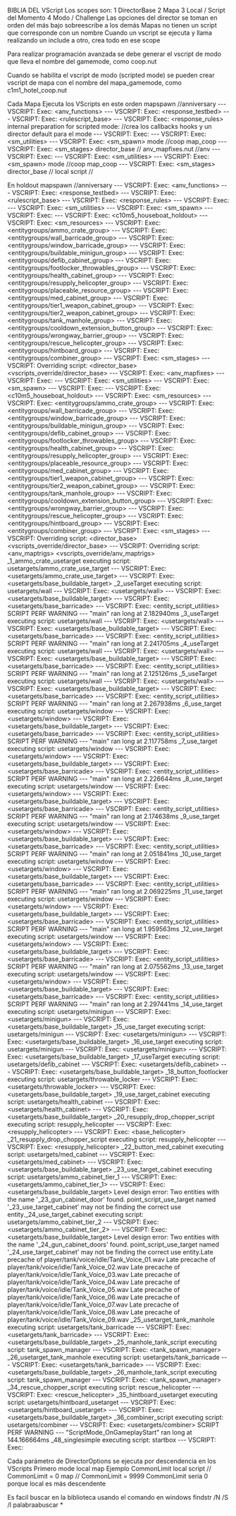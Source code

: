 BIBLIA DEL VScript
Los scopes son:
1 DirectorBase
2 Mapa
3 Local / Script del Momento
4 Modo / Challenge
Las opciones del director se toman en orden del más bajo sobreescribe a los demás
Mapas no tienen un script que corresponde con un nombre
Cuando un vscript se ejecuta y llama realizando un include a otro, crea todo en ese scope

Para realizar programación avanzada se debe generar el vscript de modo
que lleva el nombre del gamemode, como coop.nut

Cuando se habilita el vscript de modo (scripted mode) se pueden crear vscript de mapa
con el nombre del mapa_gamemode, como c1m1_hotel_coop.nut

Cada Mapa Ejecuta los VScripts en este orden
mapspawn //anniversary
--- VSCRIPT: Exec: <anv_functions>
--- VSCRIPT: Exec: <response_testbed>
--- VSCRIPT: Exec: <rulescript_base>
--- VSCRIPT: Exec: <response_rules>
internal preparation for scripted mode: //crea los callbacks hooks y un director default para el mode
--- VSCRIPT: Exec: <scriptedmode>
--- VSCRIPT: Exec: <sm_utilities>
--- VSCRIPT: Exec: <sm_spawn>
mode //coop
map_coop
--- VSCRIPT: Exec: <sm_stages>
director_base //
anv_mapfixes.nut //anv
--- VSCRIPT: Exec: <scriptedmode>
--- VSCRIPT: Exec: <sm_utilities>
--- VSCRIPT: Exec: <sm_spawn>
mode //coop 
map_coop
--- VSCRIPT: Exec: <sm_stages>
director_base // 
local script //



En holdout
mapspawn //anniversary
--- VSCRIPT: Exec: <anv_functions>
--- VSCRIPT: Exec: <response_testbed>
--- VSCRIPT: Exec: <rulescript_base>
--- VSCRIPT: Exec: <response_rules>
--- VSCRIPT: Exec: <scriptedmode>
--- VSCRIPT: Exec: <sm_utilities>
--- VSCRIPT: Exec: <sm_spawn>
--- VSCRIPT: Exec: <holdout>
--- VSCRIPT: Exec: <c10m5_houseboat_holdout>
--- VSCRIPT: Exec: <sm_resources>
--- VSCRIPT: Exec: <entitygroups/ammo_crate_group>
--- VSCRIPT: Exec: <entitygroups/wall_barricade_group>
--- VSCRIPT: Exec: <entitygroups/window_barricade_group>
--- VSCRIPT: Exec: <entitygroups/buildable_minigun_group>
--- VSCRIPT: Exec: <entitygroups/defib_cabinet_group>
--- VSCRIPT: Exec: <entitygroups/footlocker_throwables_group>
--- VSCRIPT: Exec: <entitygroups/health_cabinet_group>
--- VSCRIPT: Exec: <entitygroups/resupply_helicopter_group>
--- VSCRIPT: Exec: <entitygroups/placeable_resource_group>
--- VSCRIPT: Exec: <entitygroups/med_cabinet_group>
--- VSCRIPT: Exec: <entitygroups/tier1_weapon_cabinet_group>
--- VSCRIPT: Exec: <entitygroups/tier2_weapon_cabinet_group>
--- VSCRIPT: Exec: <entitygroups/tank_manhole_group>
--- VSCRIPT: Exec: <entitygroups/cooldown_extension_button_group>
--- VSCRIPT: Exec: <entitygroups/wrongway_barrier_group>
--- VSCRIPT: Exec: <entitygroups/rescue_helicopter_group>
--- VSCRIPT: Exec: <entitygroups/hintboard_group>
--- VSCRIPT: Exec: <entitygroups/combiner_group>
--- VSCRIPT: Exec: <sm_stages>
--- VSCRIPT: Overriding script: <director_base> <vscripts_override/director_base>
--- VSCRIPT: Exec: <anv_mapfixes>
--- VSCRIPT: Exec: <scriptedmode>
--- VSCRIPT: Exec: <sm_utilities>
--- VSCRIPT: Exec: <sm_spawn>
--- VSCRIPT: Exec: <holdout>
--- VSCRIPT: Exec: <c10m5_houseboat_holdout>
--- VSCRIPT: Exec: <sm_resources>
--- VSCRIPT: Exec: <entitygroups/ammo_crate_group>
--- VSCRIPT: Exec: <entitygroups/wall_barricade_group>
--- VSCRIPT: Exec: <entitygroups/window_barricade_group>
--- VSCRIPT: Exec: <entitygroups/buildable_minigun_group>
--- VSCRIPT: Exec: <entitygroups/defib_cabinet_group>
--- VSCRIPT: Exec: <entitygroups/footlocker_throwables_group>
--- VSCRIPT: Exec: <entitygroups/health_cabinet_group>
--- VSCRIPT: Exec: <entitygroups/resupply_helicopter_group>
--- VSCRIPT: Exec: <entitygroups/placeable_resource_group>
--- VSCRIPT: Exec: <entitygroups/med_cabinet_group>
--- VSCRIPT: Exec: <entitygroups/tier1_weapon_cabinet_group>
--- VSCRIPT: Exec: <entitygroups/tier2_weapon_cabinet_group>
--- VSCRIPT: Exec: <entitygroups/tank_manhole_group>
--- VSCRIPT: Exec: <entitygroups/cooldown_extension_button_group>
--- VSCRIPT: Exec: <entitygroups/wrongway_barrier_group>
--- VSCRIPT: Exec: <entitygroups/rescue_helicopter_group>
--- VSCRIPT: Exec: <entitygroups/hintboard_group>
--- VSCRIPT: Exec: <entitygroups/combiner_group>
--- VSCRIPT: Exec: <sm_stages>
--- VSCRIPT: Overriding script: <director_base> <vscripts_override/director_base>
--- VSCRIPT: Overriding script: <anv_maptrigs> <vscripts_override/anv_maptrigs>
_1_ammo_crate_usetarget executing script: usetargets/ammo_crate_use_target
--- VSCRIPT: Exec: <usetargets/ammo_crate_use_target>
--- VSCRIPT: Exec: <usetargets/base_buildable_target>
_2_useTarget executing script: usetargets/wall
--- VSCRIPT: Exec: <usetargets/wall>
--- VSCRIPT: Exec: <usetargets/base_buildable_target>
--- VSCRIPT: Exec: <usetargets/base_barricade>
--- VSCRIPT: Exec: <entity_script_utilities>
SCRIPT PERF WARNING --- "main" ran long at 2.182940ms
_3_useTarget executing script: usetargets/wall
--- VSCRIPT: Exec: <usetargets/wall>
--- VSCRIPT: Exec: <usetargets/base_buildable_target>
--- VSCRIPT: Exec: <usetargets/base_barricade>
--- VSCRIPT: Exec: <entity_script_utilities>
SCRIPT PERF WARNING --- "main" ran long at 2.241705ms
_4_useTarget executing script: usetargets/wall
--- VSCRIPT: Exec: <usetargets/wall>
--- VSCRIPT: Exec: <usetargets/base_buildable_target>
--- VSCRIPT: Exec: <usetargets/base_barricade>
--- VSCRIPT: Exec: <entity_script_utilities>
SCRIPT PERF WARNING --- "main" ran long at 2.125126ms
_5_useTarget executing script: usetargets/wall
--- VSCRIPT: Exec: <usetargets/wall>
--- VSCRIPT: Exec: <usetargets/base_buildable_target>
--- VSCRIPT: Exec: <usetargets/base_barricade>
--- VSCRIPT: Exec: <entity_script_utilities>
SCRIPT PERF WARNING --- "main" ran long at 2.267938ms
_6_use_target executing script: usetargets/window
--- VSCRIPT: Exec: <usetargets/window>
--- VSCRIPT: Exec: <usetargets/base_buildable_target>
--- VSCRIPT: Exec: <usetargets/base_barricade>
--- VSCRIPT: Exec: <entity_script_utilities>
SCRIPT PERF WARNING --- "main" ran long at 2.117758ms
_7_use_target executing script: usetargets/window
--- VSCRIPT: Exec: <usetargets/window>
--- VSCRIPT: Exec: <usetargets/base_buildable_target>
--- VSCRIPT: Exec: <usetargets/base_barricade>
--- VSCRIPT: Exec: <entity_script_utilities>
SCRIPT PERF WARNING --- "main" ran long at 2.226644ms
_8_use_target executing script: usetargets/window
--- VSCRIPT: Exec: <usetargets/window>
--- VSCRIPT: Exec: <usetargets/base_buildable_target>
--- VSCRIPT: Exec: <usetargets/base_barricade>
--- VSCRIPT: Exec: <entity_script_utilities>
SCRIPT PERF WARNING --- "main" ran long at 2.174638ms
_9_use_target executing script: usetargets/window
--- VSCRIPT: Exec: <usetargets/window>
--- VSCRIPT: Exec: <usetargets/base_buildable_target>
--- VSCRIPT: Exec: <usetargets/base_barricade>
--- VSCRIPT: Exec: <entity_script_utilities>
SCRIPT PERF WARNING --- "main" ran long at 2.051841ms
_10_use_target executing script: usetargets/window
--- VSCRIPT: Exec: <usetargets/window>
--- VSCRIPT: Exec: <usetargets/base_buildable_target>
--- VSCRIPT: Exec: <usetargets/base_barricade>
--- VSCRIPT: Exec: <entity_script_utilities>
SCRIPT PERF WARNING --- "main" ran long at 2.069225ms
_11_use_target executing script: usetargets/window
--- VSCRIPT: Exec: <usetargets/window>
--- VSCRIPT: Exec: <usetargets/base_buildable_target>
--- VSCRIPT: Exec: <usetargets/base_barricade>
--- VSCRIPT: Exec: <entity_script_utilities>
SCRIPT PERF WARNING --- "main" ran long at 1.959563ms
_12_use_target executing script: usetargets/window
--- VSCRIPT: Exec: <usetargets/window>
--- VSCRIPT: Exec: <usetargets/base_buildable_target>
--- VSCRIPT: Exec: <usetargets/base_barricade>
--- VSCRIPT: Exec: <entity_script_utilities>
SCRIPT PERF WARNING --- "main" ran long at 2.075562ms
_13_use_target executing script: usetargets/window
--- VSCRIPT: Exec: <usetargets/window>
--- VSCRIPT: Exec: <usetargets/base_buildable_target>
--- VSCRIPT: Exec: <usetargets/base_barricade>
--- VSCRIPT: Exec: <entity_script_utilities>
SCRIPT PERF WARNING --- "main" ran long at 2.297441ms
_14_use_target executing script: usetargets/minigun
--- VSCRIPT: Exec: <usetargets/minigun>
--- VSCRIPT: Exec: <usetargets/base_buildable_target>
_15_use_target executing script: usetargets/minigun
--- VSCRIPT: Exec: <usetargets/minigun>
--- VSCRIPT: Exec: <usetargets/base_buildable_target>
_16_use_target executing script: usetargets/minigun
--- VSCRIPT: Exec: <usetargets/minigun>
--- VSCRIPT: Exec: <usetargets/base_buildable_target>
_17_useTarget executing script: usetargets/defib_cabinet
--- VSCRIPT: Exec: <usetargets/defib_cabinet>
--- VSCRIPT: Exec: <usetargets/base_buildable_target>
_18_button_footlocker executing script: usetargets/throwable_locker
--- VSCRIPT: Exec: <usetargets/throwable_locker>
--- VSCRIPT: Exec: <usetargets/base_buildable_target>
_19_use_target_cabinet executing script: usetargets/health_cabinet
--- VSCRIPT: Exec: <usetargets/health_cabinet>
--- VSCRIPT: Exec: <usetargets/base_buildable_target>
_20_resupply_drop_chopper_script executing script: resupply_helicopter
--- VSCRIPT: Exec: <resupply_helicopter>
--- VSCRIPT: Exec: <base_helicopter>
_21_resupply_drop_chopper_script executing script: resupply_helicopter
--- VSCRIPT: Exec: <resupply_helicopter>
_22_button_med_cabinet executing script: usetargets/med_cabinet
--- VSCRIPT: Exec: <usetargets/med_cabinet>
--- VSCRIPT: Exec: <usetargets/base_buildable_target>
_23_use_target_cabinet executing script: usetargets/ammo_cabinet_tier_1
--- VSCRIPT: Exec: <usetargets/ammo_cabinet_tier_1>
--- VSCRIPT: Exec: <usetargets/base_buildable_target>
Level design error: Two entities with the name '_23_gun_cabinet_door' found. point_script_use_target named '_23_use_target_cabinet' may not be finding the correct use entity._24_use_target_cabinet executing script: usetargets/ammo_cabinet_tier_2
--- VSCRIPT: Exec: <usetargets/ammo_cabinet_tier_2>
--- VSCRIPT: Exec: <usetargets/base_buildable_target>
Level design error: Two entities with the name '_24_gun_cabinet_doors' found. point_script_use_target named '_24_use_target_cabinet' may not be finding the correct use entity.Late precache of player/tank/voice/idle/Tank_Voice_01.wav
Late precache of player/tank/voice/idle/Tank_Voice_02.wav
Late precache of player/tank/voice/idle/Tank_Voice_03.wav
Late precache of player/tank/voice/idle/Tank_Voice_04.wav
Late precache of player/tank/voice/idle/Tank_Voice_05.wav
Late precache of player/tank/voice/idle/Tank_Voice_06.wav
Late precache of player/tank/voice/idle/Tank_Voice_07.wav
Late precache of player/tank/voice/idle/Tank_Voice_08.wav
Late precache of player/tank/voice/idle/Tank_Voice_09.wav
_25_usetarget_tank_manhole executing script: usetargets/tank_barricade
--- VSCRIPT: Exec: <usetargets/tank_barricade>
--- VSCRIPT: Exec: <usetargets/base_buildable_target>
_25_manhole_tank_script executing script: tank_spawn_manager
--- VSCRIPT: Exec: <tank_spawn_manager>
_26_usetarget_tank_manhole executing script: usetargets/tank_barricade
--- VSCRIPT: Exec: <usetargets/tank_barricade>
--- VSCRIPT: Exec: <usetargets/base_buildable_target>
_26_manhole_tank_script executing script: tank_spawn_manager
--- VSCRIPT: Exec: <tank_spawn_manager>
_34_rescue_chopper_script executing script: rescue_helicopter
--- VSCRIPT: Exec: <rescue_helicopter>
_35_hintboard_usetarget executing script: usetargets/hintboard_usetarget
--- VSCRIPT: Exec: <usetargets/hintboard_usetarget>
--- VSCRIPT: Exec: <usetargets/base_buildable_target>
_36_combiner_script executing script: usetargets/combiner
--- VSCRIPT: Exec: <usetargets/combiner>
SCRIPT PERF WARNING --- "ScriptMode_OnGameplayStart" ran long at 144.166664ms
_48_singlesimple executing script: startbox
--- VSCRIPT: Exec: <startbox>


Cada parámetro de DirectorOptions se ejecuta por descendencia en los VScripts
Primero 
mode
local
map
Ejemplo CommonLimit 
local script // CommonLimit = 0
map // CommonLimit = 9999
CommonLimit sería 0 porque local es más descendente

Es facil buscar en la biblioteca usando el comando en windows
findstr /N /S /I palabraabuscar *
